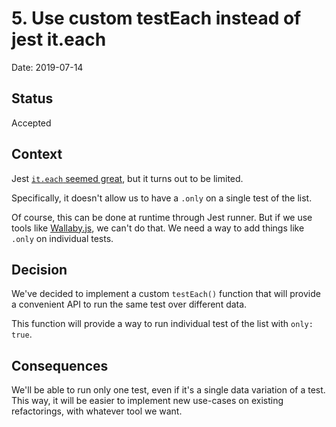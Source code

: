 # 5. Use custom testEach instead of jest it.each

Date: 2019-07-14

## Status

Accepted

## Context

Jest [`it.each` seemed great][jest-it-each], but it turns out to be limited.

Specifically, it doesn't allow us to have a `.only` on a single test of the list.

Of course, this can be done at runtime through Jest runner. But if we use tools like [Wallaby.js][wallaby], we can't do that. We need a way to add things like `.only` on individual tests.

## Decision

We've decided to implement a custom `testEach()` function that will provide a convenient API to run the same test over different data.

This function will provide a way to run individual test of the list with `only: true`.

## Consequences

We'll be able to run only one test, even if it's a single data variation of a test. This way, it will be easier to implement new use-cases on existing refactorings, with whatever tool we want.

<!-- Links -->

[jest-it-each]: https://jestjs.io/docs/en/api#testeachtable-name-fn-timeout
[wallaby]: https://wallabyjs.com/
